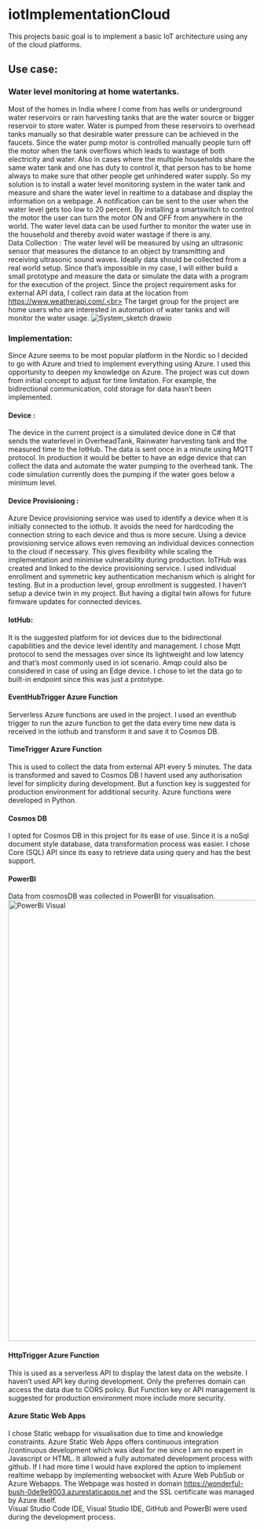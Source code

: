 # iotImplementationCloud
This projects basic goal is to implement a basic IoT architecture using any of the cloud platforms.
## Use case:
### Water level monitoring at home watertanks.
Most of the homes in India where  I come from has wells or underground water reservoirs or rain harvesting tanks that are the water source or bigger reservoir to store water. Water is pumped from these reservoirs to overhead tanks manually so that desirable water pressure can be achieved in the faucets. Since the water pump motor is controlled manually people turn off the motor when the tank overflows which leads to wastage of both electricity and water. Also in cases where the multiple households share the same water tank and one has duty to control it, that person has to be home always to make sure that other people get unhindered water supply. So my solution is to install a water level monitoring system in the water tank and measure and share the water level in realtime to a database and display the information on a webpage. A notification can be sent to the user when the water level gets too low to 20 percent. By installing a smartswitch to control the motor the user can turn the motor ON and OFF from anywhere in the world. The water level data can be used further to monitor the water use in the household and thereby avoid water wastage if there is any. <br>
Data Collection :
  The water level will be measured by using an ultrasonic sensor that measures the distance to an object by transmitting and receiving ultrasonic sound waves. Ideally data should be collected from a real world setup. Since that’s impossible in my case, I will either build a small prototype and measure the data or simulate the data with a program for the execution of the project. Since the project requirement asks for external API data, I collect rain data at the location from https://www.weatherapi.com/.<br>
  The target group for the project are home users who are interested in automation of water tanks and will monitor the water usage.
 ![System_sketch drawio](https://user-images.githubusercontent.com/71870874/147053453-d26ecdf2-13c7-4b27-9740-4b276a88a7ed.png)

### Implementation:
Since Azure seems to be most popular platform in the Nordic so I decided to go with Azure and tried to implement everything using Azure. I used this opportunity to deepen my knowledge on Azure. The project was cut down from initial concept to adjust for time limitation. For example, the bidirectional communication, cold storage for data hasn’t been implemented. 
#### Device :
The device in the current project is a simulated device done in C# that sends the waterlevel in OverheadTank, Rainwater harvesting tank and the measured time to the IotHub. The data is sent once in  a minute using MQTT protocol. In production it would be better to have an edge device that can collect the data and automate the water pumping to the overhead tank. The code simulation currently does the pumping if the water goes below a minimum level.
#### Device Provisioning :
Azure Device provisioning service was used to identify a device when it is initially connected to the iothub. It avoids the need for hardcoding the connection string to each device and thus is more secure. Using a device provisioning service allows even removing an individual devices connection to the cloud if necessary. This gives flexibility while scaling the implementation and minimise vulnerability during production. 
IoTHub was created and linked to the device provisioning service. I used individual enrollment  and symmetric key authentication mechanism which is alright for testing. But in a production level, group enrollment is suggested. I haven’t setup a device twin in my project. But having a digital twin allows for future firmware updates for connected devices.
#### IotHub:
It is the suggested platform for iot devices due to the bidirectional capabilities and the device level identity and management. I chose Mqtt protocol to send the messages over since its lightweight and low latency and that’s most commonly used in iot scenario. Amqp could also be considered in case of using an Edge device. I chose to let the data go to built-in endpoint since this was just a prototype.
#### EventHubTrigger Azure Function
Serverless Azure functions are used in the project. I used an eventhub trigger to run the azure function to get the data every time new data is received in the iothub and transform it and save it to Cosmos DB. 
#### TimeTrigger Azure Function
This is used to collect the data from external API every 5 minutes. The data is transformed and saved to Cosmos DB
I havent used any authorisation level for simplicity during development. But a function key is suggested for production environment for additional security. Azure functions were developed in Python.
#### Cosmos DB
I opted for Cosmos DB in this project for its ease of use. Since it is a noSql document style database, data transformation process was easier. I chose Core (SQL) API since its easy to retrieve data using query and has the best support.
#### PowerBI
Data from cosmosDB was collected in PowerBI for visualisation.
<img width="897" alt="PowerBi Visual" src="https://user-images.githubusercontent.com/71870874/147052759-931ca1f8-886f-471c-b436-e2c5cfda66f5.png">
#### HttpTrigger Azure Function
This is used as a serverless API to display the latest data on the website.  I haven’t used API key during development. Only the preferres domain can access the data due to CORS policy. But Function key or API management is suggested for production environment more include more security. 
#### Azure Static Web Apps
I chose Static webapp for visualisation due to time and knowledge constraints. Azure Static Web Apps offers continuous integration /continuous development which was ideal for me since I am no expert in Javascript or HTML. It allowed a fully automated development process with github. If I had more time I would have explored the option to implement realtime webapp by implementing websocket with Azure Web PubSub or Azure Webapps. The Webpage was hosted in domain  https://wonderful-bush-0de9e9003.azurestaticapps.net and the SSL certificate was managed by Azure itself.<br>
Visual Studio Code IDE, Visual Studio IDE, GitHub and PowerBI were used during the development process.


